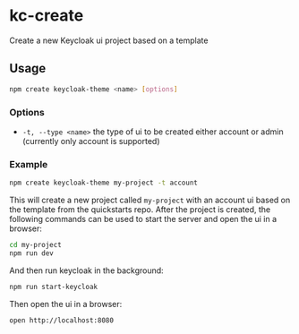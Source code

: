 # kc-create

Create a new Keycloak ui project based on a template

## Usage

```bash
npm create keycloak-theme <name> [options]
```

### Options

* `-t, --type <name>` the type of ui to be created either account or admin (currently only account is supported)

### Example

```bash
npm create keycloak-theme my-project -t account
```

This will create a new project called `my-project` with an account ui based on the template from the quickstarts repo.
After the project is created, the following commands can be used to start the server and open the ui in a browser:

```bash
cd my-project
npm run dev
```
And then run keycloak in the background:

```bash
npm run start-keycloak
```

Then open the ui in a browser:

```bash
open http://localhost:8080
```